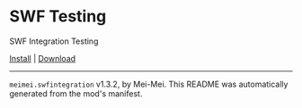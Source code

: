 # SWF Testing

SWF Integration Testing

[Install](https://hitman-resources.netlify.app/smf-install-link/https://github.com/protonalialol/swf-integration/releases/latest/download/mod.framework.zip) | [Download](https://github.com/protonalialol/swf-integration/releases/latest/download/mod.framework.zip)

---

`meimei.swfintegration` v1.3.2, by Mei-Mei. This README was automatically generated from the mod's manifest.
